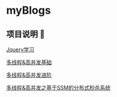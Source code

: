 # myBlogs



## 项目说明 :black_flag:

[Jquery学习](JQuery代码)

[多线程&高并发基础](Concurrency)

[多线程&高并发进阶](HighConcurrency)

[多线程&高并发之基于SSM的分布式秒杀系统](YM)